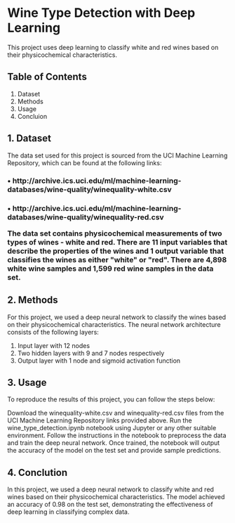 # Wine Type Detection with Deep Learning
This project uses deep learning to classify white and red wines based on their physicochemical characteristics.


## <b>Table of Contents</b>
1. Dataset<br>
2. Methods<br>
3. Usage <br>
4. Concluion



## <b>1. Dataset</b>

The data set used for this project is sourced from the UCI Machine Learning Repository, which can be found at the following links:

<h3>&#x2022; http://archive.ics.uci.edu/ml/machine-learning-databases/wine-quality/winequality-white.csv
<h3>&#x2022; http://archive.ics.uci.edu/ml/machine-learning-databases/wine-quality/winequality-red.csv

The data set contains physicochemical measurements of two types of wines - white and red. There are 11 input variables that describe the properties of the wines and 1 output variable that classifies the wines as either "white" or "red". There are 4,898 white wine samples and 1,599 red wine samples in the data set.

  


## <b>2. Methods</b>
For this project, we used a deep neural network to classify the wines based on their physicochemical characteristics. The neural network architecture consists of the following layers:

1. Input layer with 12 nodes
2. Two hidden layers with 9 and 7 nodes respectively
3. Output layer with 1 node and sigmoid activation function


## <b>3. Usage</b>
To reproduce the results of this project, you can follow the steps below:

Download the winequality-white.csv and winequality-red.csv files from the UCI Machine Learning Repository links provided above.
Run the wine_type_detection.ipynb notebook using Jupyter or any other suitable environment.
Follow the instructions in the notebook to preprocess the data and train the deep neural network.
Once trained, the notebook will output the accuracy of the model on the test set and provide sample predictions.

## <b>4. Conclution</b>
In this project, we used a deep neural network to classify white and red wines based on their physicochemical characteristics. The model achieved an accuracy of 0.98 on the test set, demonstrating the effectiveness of deep learning in classifying complex data.
